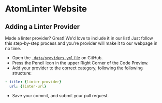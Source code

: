 # AtomLinter Website

## Adding a Linter Provider
Made a linter provider? Great! We'd love to include it in our list! Just follow this step-by-step process and you're provider will make it to our webpage in no time.

- Open the [`_data/providers.yml` file](https://github.com/AtomLinter/atomlinter.github.io/blob/master/_data/providers.yml) on GitHub.
- Press the Pencil Icon in the upper Right Corner of the Code Preview.
- Add your provider to the correct category, following the following structure:

```yml
- title: {linter-provider}
  url: {linter-url}
```
- Save your commit, and submit your pull request.
